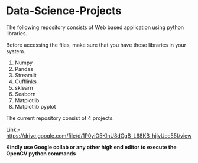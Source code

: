 # Data-Science-Projects

The following repository consists of Web based application using python libraries.

Before accessing the files, make sure that you have these libraries in your system.
1. Numpy
2. Pandas
3. Streamlit
4. Cufflinks
5. sklearn
6. Seaborn
7. Matplotlib
8. Matplotlib.pyplot

The current repository consist of 4 projects.

Link:- https://drive.google.com/file/d/1P0yiO5KlnU8dGgB_L68KB_hjIvUec55f/view

**Kindly use Google collab or any other high end editor to execute the OpenCV python commands**
